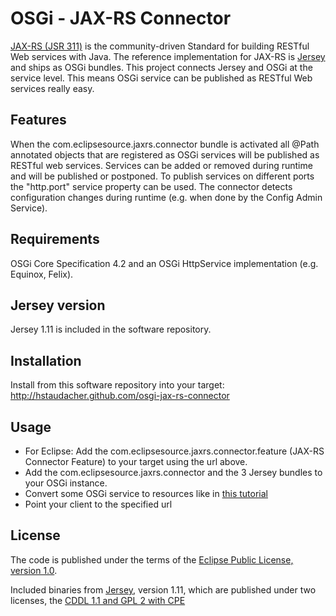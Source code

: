 OSGi - JAX-RS Connector
======================================

[JAX-RS (JSR 311)](http://jsr311.java.net/) is the community-driven Standard for 
building RESTful Web services with Java. The reference implementation for JAX-RS is 
[Jersey](http://jersey.java.net/) and ships as OSGi bundles. This project connects 
Jersey and OSGi at the service level. This means OSGi service can be published as 
RESTful Web services really easy.

Features
--------

When the com.eclipsesource.jaxrs.connector bundle is activated all @Path annotated
objects that are registered as OSGi services will be published as RESTful web services.
Services can be added or removed during runtime and will be published or postponed.
To publish services on different ports the "http.port" service property can be used.
The connector detects configuration changes during runtime (e.g. when done by the 
Config Admin Service).

Requirements
------------

OSGi Core Specification 4.2 and an OSGi HttpService implementation (e.g. Equinox, Felix).

Jersey version
--------------

Jersey 1.11 is included in the software repository.

Installation
------------

Install from this software repository into your target: http://hstaudacher.github.com/osgi-jax-rs-connector

Usage
-----

* For Eclipse: Add the com.eclipsesource.jaxrs.connector.feature (JAX-RS Connector Feature) to your target using the url above.
* Add the com.eclipsesource.jaxrs.connector and the 3 Jersey bundles to your OSGi instance.
* Convert some OSGi service to resources like in [this tutorial](http://jersey.java.net/nonav/documentation/latest/getting-started.html#d4e45)
* Point your client to the specified url

License
-------

The code is published under the terms of the [Eclipse Public License, version 1.0](http://www.eclipse.org/legal/epl-v10.html).

Included binaries from [Jersey](http://jersey.java.net/), version 1.11, which are published under two licenses, the [CDDL 1.1 and GPL 2 with CPE](http://glassfish.java.net/public/CDDL+GPL_1_1.html)
